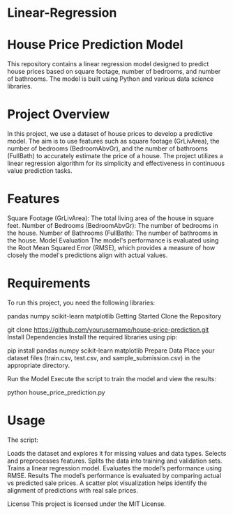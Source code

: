 # Linear-Regression
# House Price Prediction Model
This repository contains a linear regression model designed to predict house prices based on square footage, number of bedrooms, and number of bathrooms. The model is built using Python and various data science libraries.

# Project Overview
In this project, we use a dataset of house prices to develop a predictive model. The aim is to use features such as square footage (GrLivArea), the number of bedrooms (BedroomAbvGr), and the number of bathrooms (FullBath) to accurately estimate the price of a house. The project utilizes a linear regression algorithm for its simplicity and effectiveness in continuous value prediction tasks.

# Features
Square Footage (GrLivArea): The total living area of the house in square feet.
Number of Bedrooms (BedroomAbvGr): The number of bedrooms in the house.
Number of Bathrooms (FullBath): The number of bathrooms in the house.
Model Evaluation
The model's performance is evaluated using the Root Mean Squared Error (RMSE), which provides a measure of how closely the model's predictions align with actual values.

# Requirements
To run this project, you need the following libraries:

pandas
numpy
scikit-learn
matplotlib
Getting Started
Clone the Repository

git clone https://github.com/yourusername/house-price-prediction.git
Install Dependencies
Install the required libraries using pip:


pip install pandas numpy scikit-learn matplotlib
Prepare Data
Place your dataset files (train.csv, test.csv, and sample_submission.csv) in the appropriate directory.

Run the Model
Execute the script to train the model and view the results:


python house_price_prediction.py
# Usage
The script:

Loads the dataset and explores it for missing values and data types.
Selects and preprocesses features.
Splits the data into training and validation sets.
Trains a linear regression model.
Evaluates the model’s performance using RMSE.
Results
The model’s performance is evaluated by comparing actual vs predicted sale prices. A scatter plot visualization helps identify the alignment of predictions with real sale prices.

License
This project is licensed under the MIT License.

